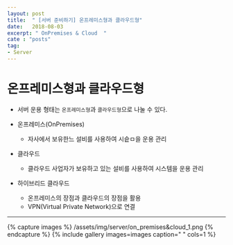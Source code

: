 ```yaml
---
layout: post
title:  " [서버 준비하기] 온프레미스형과 클라우드형"
date:   2018-08-03
excerpt: " OnPremises & Cloud  "
cate : "posts"
tag:
- Server
---
```


# 온프레미스형과 클라우드형

* 서버 운용 형태는 `온프레미스형`과 `클라우드형`으로 나눌 수 있다.

* 온프레미스(OnPremises)
    - 자사에서 보유한느 설비를 사용하여 시슽ㅁ을 운용 관리

* 클라우드
    - 클라우드 사업자가 보유하고 있는 설비를 사용하여 시스템을 운용 관리

* 하이브리드 클라우드
    - 온프레미스의 장점과 클라우드의 장점을 활용
    - VPN(Virtual Private Network)으로 연결

---


{% capture images %}
    /assets/img/server/on_premises&cloud_1.png
{% endcapture %}
{% include gallery images=images caption=" " cols=1 %}

